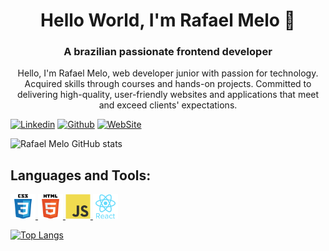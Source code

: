 <h1 align="center">Hello World, I'm Rafael Melo 👊</h1> 

<h3 align="center">A brazilian passionate frontend developer</h3>

<p align="center">Hello, I'm Rafael Melo, web developer junior with passion for technology. Acquired skills through courses and hands-on projects. Committed to delivering high-quality, user-friendly websites and applications that meet and exceed clients' expectations.</p>

[![Linkedin](https://img.shields.io/badge/LinkedIn-0077B5?style=for-the-badge&logo=linkedin&logoColor=white)](https://www.linkedin.com/in/rafaelmelodeveloper/)
[![Github](https://img.shields.io/badge/GitHub-100000?style=for-the-badge&logo=github&logoColor=white)](https://github.com/rafaelmelo2908)
[![WebSite](https://img.shields.io/badge/website-000000?style=for-the-badge&logo=About.me&logoColor=white)](https://portfoliorafaelmelo.vercel.app/index.html)


![Rafael Melo GitHub stats](https://github-readme-stats.vercel.app/api?username=rafaelmelo2908&show_icons=true&theme=tokyonight)


<h2 align="left">Languages and Tools:</h2>
<p align="left"> <a href="https://www.w3schools.com/css/" target="_blank" rel="noreferrer"> <img src="https://raw.githubusercontent.com/devicons/devicon/master/icons/css3/css3-original-wordmark.svg" alt="css3" width="40" height="40"/> </a> <a href="https://www.w3.org/html/" target="_blank" rel="noreferrer"> <img src="https://raw.githubusercontent.com/devicons/devicon/master/icons/html5/html5-original-wordmark.svg" alt="html5" width="40" height="40"/> </a> <a href="https://developer.mozilla.org/en-US/docs/Web/JavaScript" target="_blank" rel="noreferrer"> <img src="https://raw.githubusercontent.com/devicons/devicon/master/icons/javascript/javascript-original.svg" alt="javascript" width="40" height="40"/> </a> <a href="https://reactjs.org/" target="_blank" rel="noreferrer"> <img src="https://raw.githubusercontent.com/devicons/devicon/master/icons/react/react-original-wordmark.svg" alt="react" width="40" height="40"/> </a> </p>


[![Top Langs](https://github-readme-stats.vercel.app/api/top-langs/?username=rafaelmelo2908&hide_progress=true)](https://github.com/anuraghazra/github-readme-stats)
